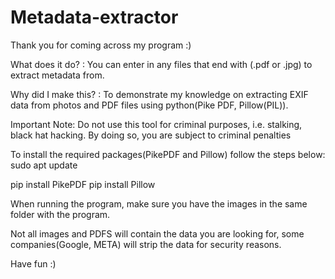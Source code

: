 
# Metadata-extractor

Thank you for coming across my program :)

What does it do? : You can enter in any files that end with (.pdf or .jpg)  to extract  metadata from. 

Why did I make this? : To demonstrate my knowledge on extracting EXIF data from photos and PDF files using python(Pike PDF, Pillow(PIL)). 

Important Note:
Do not use this tool for criminal purposes, i.e. stalking,  black hat hacking.
By doing so, you are subject to criminal penalties

To install the required packages(PikePDF and Pillow) follow the steps below:
sudo apt update

pip install PikePDF
pip install Pillow

When running the program, make sure you have the images in the same folder with the program. 

Not all images and PDFS will contain the data you are looking for, some companies(Google, META) will strip the data for security reasons.

Have fun :)
